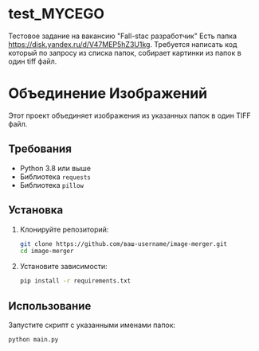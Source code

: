 # test_MYCEGO
Тестовое задание на вакансию "Fall-stac разработчик"
Есть папка https://disk.yandex.ru/d/V47MEP5hZ3U1kg.
Требуется написать код который по запросу из списка папок, собирает картинки из папок в один tiff файл.
# Объединение Изображений

Этот проект объединяет изображения из указанных папок в один TIFF файл.

## Требования

- Python 3.8 или выше
- Библиотека `requests`
- Библиотека `pillow`

## Установка

1. Клонируйте репозиторий:
    ```sh
    git clone https://github.com/ваш-username/image-merger.git
    cd image-merger
    ```

2. Установите зависимости:
    ```sh
    pip install -r requirements.txt
    ```

## Использование

Запустите скрипт с указанными именами папок:
```sh
python main.py
